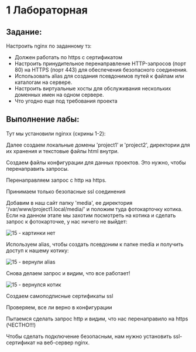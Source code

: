 # 1 Лабораторная
## Задание:
Настроить nginx по заданному тз:
* Должен работать по https c сертификатом
* Настроить принудительное перенаправление HTTP-запросов (порт 80) на HTTPS (порт 443) для обеспечения безопасного соединения.
* Использовать alias для создания псевдонимов путей к файлам или каталогам на сервере.
* Настроить виртуальные хосты для обслуживания нескольких доменных имен на одном сервере.
* Что угодно еще под требования проекта
## Выполнение лабы:
Тут мы установили nginxx (скрины 1-2):

Далее создаем локальные домены 'project1' и 'project2', директории для их хранения и текстовые файлы html внутри. 

Создаем файлы конфигурации для данных проектов. Это нужно, чтобы перенаправить запросы. 

Перенаправляем запрос с http на https.

Принимаем только безопасные ssl соединения

Добавим в наш сайт папку 'media', ее директория '/var/www/project1.local/media/' и положим туда фотокарточку котика. Если на данном этапе мы захотим посмотреть на котика и сделать запрос к фотокарточке, у нас ничего не выйдет: 

![15 - картинки нет](https://github.com/user-attachments/assets/f6372df0-837c-4674-9d8a-1b85c4f24b7b)

Используем alias, чтобы создать псевдоним к папке media и получить доступ к нашему котику:

![15 - вернули alias](https://github.com/user-attachments/assets/f4ba8670-b691-42b7-acaa-1415c261c45a)

Снова делаем запрос и видим, что все работает!

![15 - вернулся котик](https://github.com/user-attachments/assets/60956359-280c-4293-9a2f-0389b60b7767)

Создаем самоподписные сертификаты ssl

Проверяем, все ли верно в конфигурации

Пытаемся сделать запрос http и видим, что нас перенаправило на https (ЧЕСТНО!!!)

Чтобы сделать подключение безопасным, нам нужно установить ssl-сертификат на веб-сервер nginx. 
